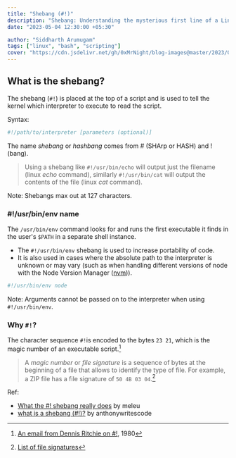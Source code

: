 ```yaml
---
title: "Shebang (#!)"
description: "Shebang: Understanding the mysterious first line of a Linux script"
date: "2023-05-04 12:30:00 +05:30"

author: "Siddharth Arumugam"
tags: ["linux", "bash", "scripting"]
cover: "https://cdn.jsdelivr.net/gh/0xMrNight/blog-images@master/2023/05/shebang.jpg"
---
```


## What is the shebang?

The shebang (`#!`) is placed at the top of a script and is used to tell the kernel which interpreter to execute to read the script.

Syntax:
```bash
#!/path/to/interpreter [parameters (optional)]
```

The name _shebang_ or _hashbang_ comes from # (SHArp or HASH) and ! (bang).

> Using a shebang like `#!/usr/bin/echo` will output just the filename (linux _echo_ command),
> similarly `#!/usr/bin/cat` will output the contents of the file (linux _cat_ command).

Note: Shebangs max out at 127 characters.

### #!/usr/bin/env name

The `/usr/bin/env` command looks for and runs the first executable it finds in the user's `$PATH` in a separate shell instance.

- The `#!/usr/bin/env` shebang is used to increase portability of code.
- It is also used in cases where the absolute path to the interpreter is unknown or may vary (such as when handling different versions of node with the Node Version Manager ([nvm](https://github.com/nvm-sh/nvm))).

```bash
#!/usr/bin/env node
```

Note: Arguments cannot be passed on to the interpreter when using `#!/usr/bin/env`.

### Why `#!`?

The character sequence `#!`is encoded to the bytes `23 21`, which is the magic number of an executable script.[^1]

> A _magic number_ or _file signature_ is a sequence of bytes at the beginning of a file that allows to identify the type of file.
> For example, a ZIP file has a file signature of `50 4B 03 04`.[^2]

Ref:

- [What the #! shebang really does](https://dev.to/meleu/what-the-shebang-really-does-and-why-it-s-so-important-in-your-shell-scripts-2755) by meleu
- [what is a shebang (#!)?](https://youtu.be/g3VxRdtlMoE) by anthonywritescode

[^1]: [An email from Dennis Ritchie on #!](https://www.in-ulm.de/~mascheck/various/shebang/4.0BSD_newsys_sys1.c.html), 1980
[^2]: [List of file signatures](https://en.wikipedia.org/wiki/List_of_file_signatures)